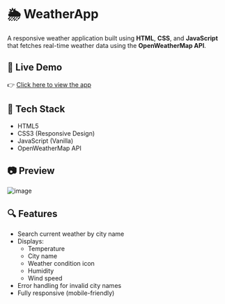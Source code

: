 # 🌦️ WeatherApp

A responsive weather application built using **HTML**, **CSS**, and **JavaScript** that fetches real-time weather data using the **OpenWeatherMap API**.

## 🚀 Live Demo

👉 [Click here to view the app](https://niteshvarma123.github.io/WeatherApp/)

## 🧰 Tech Stack

- HTML5
- CSS3 (Responsive Design)
- JavaScript (Vanilla)
- OpenWeatherMap API

## 📷 Preview
![image](https://github.com/user-attachments/assets/7f503aad-e8be-47e9-8b62-e88453fef774)


## 🔍 Features

- Search current weather by city name
- Displays:
  - Temperature
  - City name
  - Weather condition icon
  - Humidity
  - Wind speed
- Error handling for invalid city names
- Fully responsive (mobile-friendly)
